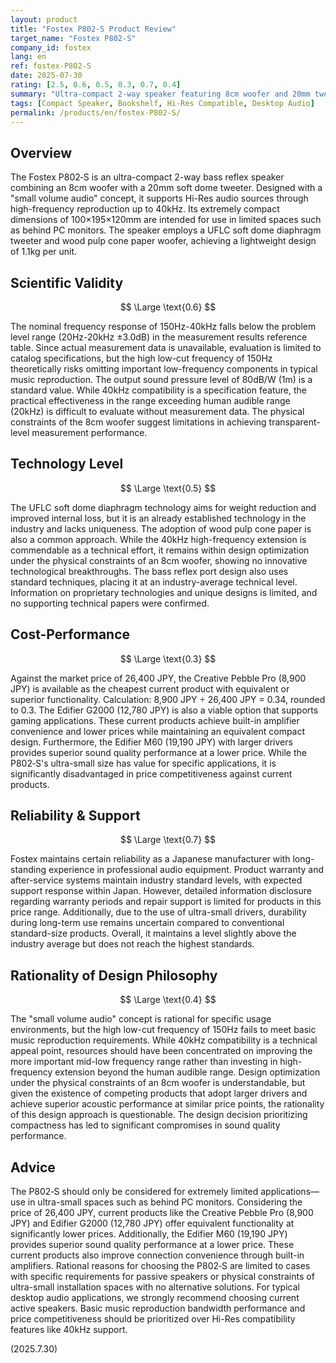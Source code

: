 ```yaml
---
layout: product
title: "Fostex P802-S Product Review"
target_name: "Fostex P802-S"
company_id: fostex
lang: en
ref: fostex-P802‑S
date: 2025-07-30
rating: [2.5, 0.6, 0.5, 0.3, 0.7, 0.4]
summary: "Ultra-compact 2-way speaker featuring 8cm woofer and 20mm tweeter. Supports Hi-Res audio up to 40kHz, but faces significant challenges in scientific measurement values and price competitiveness."
tags: [Compact Speaker, Bookshelf, Hi-Res Compatible, Desktop Audio]
permalink: /products/en/fostex-P802‑S/
---
```


## Overview

The Fostex P802‑S is an ultra-compact 2-way bass reflex speaker combining an 8cm woofer with a 20mm soft dome tweeter. Designed with a "small volume audio" concept, it supports Hi-Res audio sources through high-frequency reproduction up to 40kHz. Its extremely compact dimensions of 100×195×120mm are intended for use in limited spaces such as behind PC monitors. The speaker employs a UFLC soft dome diaphragm tweeter and wood pulp cone paper woofer, achieving a lightweight design of 1.1kg per unit.

## Scientific Validity

$$ \Large \text{0.6} $$

The nominal frequency response of 150Hz-40kHz falls below the problem level range (20Hz-20kHz ±3.0dB) in the measurement results reference table. Since actual measurement data is unavailable, evaluation is limited to catalog specifications, but the high low-cut frequency of 150Hz theoretically risks omitting important low-frequency components in typical music reproduction. The output sound pressure level of 80dB/W (1m) is a standard value. While 40kHz compatibility is a specification feature, the practical effectiveness in the range exceeding human audible range (20kHz) is difficult to evaluate without measurement data. The physical constraints of the 8cm woofer suggest limitations in achieving transparent-level measurement performance.

## Technology Level

$$ \Large \text{0.5} $$

The UFLC soft dome diaphragm technology aims for weight reduction and improved internal loss, but it is an already established technology in the industry and lacks uniqueness. The adoption of wood pulp cone paper is also a common approach. While the 40kHz high-frequency extension is commendable as a technical effort, it remains within design optimization under the physical constraints of an 8cm woofer, showing no innovative technological breakthroughs. The bass reflex port design also uses standard techniques, placing it at an industry-average technical level. Information on proprietary technologies and unique designs is limited, and no supporting technical papers were confirmed.

## Cost-Performance

$$ \Large \text{0.3} $$

Against the market price of 26,400 JPY, the Creative Pebble Pro (8,900 JPY) is available as the cheapest current product with equivalent or superior functionality. Calculation: 8,900 JPY ÷ 26,400 JPY = 0.34, rounded to 0.3. The Edifier G2000 (12,780 JPY) is also a viable option that supports gaming applications. These current products achieve built-in amplifier convenience and lower prices while maintaining an equivalent compact design. Furthermore, the Edifier M60 (19,190 JPY) with larger drivers provides superior sound quality performance at a lower price. While the P802‑S's ultra-small size has value for specific applications, it is significantly disadvantaged in price competitiveness against current products.

## Reliability & Support

$$ \Large \text{0.7} $$

Fostex maintains certain reliability as a Japanese manufacturer with long-standing experience in professional audio equipment. Product warranty and after-service systems maintain industry standard levels, with expected support response within Japan. However, detailed information disclosure regarding warranty periods and repair support is limited for products in this price range. Additionally, due to the use of ultra-small drivers, durability during long-term use remains uncertain compared to conventional standard-size products. Overall, it maintains a level slightly above the industry average but does not reach the highest standards.

## Rationality of Design Philosophy

$$ \Large \text{0.4} $$

The "small volume audio" concept is rational for specific usage environments, but the high low-cut frequency of 150Hz fails to meet basic music reproduction requirements. While 40kHz compatibility is a technical appeal point, resources should have been concentrated on improving the more important mid-low frequency range rather than investing in high-frequency extension beyond the human audible range. Design optimization under the physical constraints of an 8cm woofer is understandable, but given the existence of competing products that adopt larger drivers and achieve superior acoustic performance at similar price points, the rationality of this design approach is questionable. The design decision prioritizing compactness has led to significant compromises in sound quality performance.

## Advice

The P802‑S should only be considered for extremely limited applications—use in ultra-small spaces such as behind PC monitors. Considering the price of 26,400 JPY, current products like the Creative Pebble Pro (8,900 JPY) and Edifier G2000 (12,780 JPY) offer equivalent functionality at significantly lower prices. Additionally, the Edifier M60 (19,190 JPY) provides superior sound quality performance at a lower price. These current products also improve connection convenience through built-in amplifiers. Rational reasons for choosing the P802‑S are limited to cases with specific requirements for passive speakers or physical constraints of ultra-small installation spaces with no alternative solutions. For typical desktop audio applications, we strongly recommend choosing current active speakers. Basic music reproduction bandwidth performance and price competitiveness should be prioritized over Hi-Res compatibility features like 40kHz support.

(2025.7.30)
